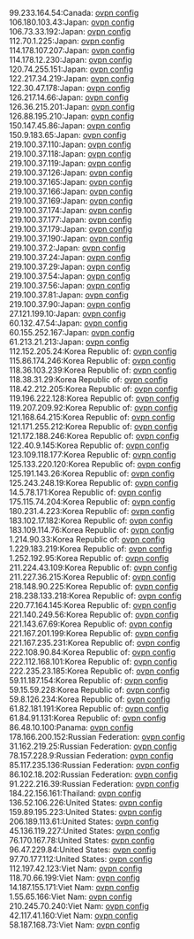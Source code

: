 99.233.164.54:Canada: [ovpn config](vpn/99_233_164_54.ovpn)  
106.180.103.43:Japan: [ovpn config](vpn/106_180_103_43.ovpn)  
106.73.33.192:Japan: [ovpn config](vpn/106_73_33_192.ovpn)  
112.70.1.225:Japan: [ovpn config](vpn/112_70_1_225.ovpn)  
114.178.107.207:Japan: [ovpn config](vpn/114_178_107_207.ovpn)  
114.178.12.230:Japan: [ovpn config](vpn/114_178_12_230.ovpn)  
120.74.255.151:Japan: [ovpn config](vpn/120_74_255_151.ovpn)  
122.217.34.219:Japan: [ovpn config](vpn/122_217_34_219.ovpn)  
122.30.47.178:Japan: [ovpn config](vpn/122_30_47_178.ovpn)  
126.217.14.66:Japan: [ovpn config](vpn/126_217_14_66.ovpn)  
126.36.215.201:Japan: [ovpn config](vpn/126_36_215_201.ovpn)  
126.88.195.210:Japan: [ovpn config](vpn/126_88_195_210.ovpn)  
150.147.45.86:Japan: [ovpn config](vpn/150_147_45_86.ovpn)  
150.9.183.65:Japan: [ovpn config](vpn/150_9_183_65.ovpn)  
219.100.37.110:Japan: [ovpn config](vpn/219_100_37_110.ovpn)  
219.100.37.118:Japan: [ovpn config](vpn/219_100_37_118.ovpn)  
219.100.37.119:Japan: [ovpn config](vpn/219_100_37_119.ovpn)  
219.100.37.126:Japan: [ovpn config](vpn/219_100_37_126.ovpn)  
219.100.37.165:Japan: [ovpn config](vpn/219_100_37_165.ovpn)  
219.100.37.166:Japan: [ovpn config](vpn/219_100_37_166.ovpn)  
219.100.37.169:Japan: [ovpn config](vpn/219_100_37_169.ovpn)  
219.100.37.174:Japan: [ovpn config](vpn/219_100_37_174.ovpn)  
219.100.37.177:Japan: [ovpn config](vpn/219_100_37_177.ovpn)  
219.100.37.179:Japan: [ovpn config](vpn/219_100_37_179.ovpn)  
219.100.37.190:Japan: [ovpn config](vpn/219_100_37_190.ovpn)  
219.100.37.2:Japan: [ovpn config](vpn/219_100_37_2.ovpn)  
219.100.37.24:Japan: [ovpn config](vpn/219_100_37_24.ovpn)  
219.100.37.29:Japan: [ovpn config](vpn/219_100_37_29.ovpn)  
219.100.37.54:Japan: [ovpn config](vpn/219_100_37_54.ovpn)  
219.100.37.56:Japan: [ovpn config](vpn/219_100_37_56.ovpn)  
219.100.37.81:Japan: [ovpn config](vpn/219_100_37_81.ovpn)  
219.100.37.90:Japan: [ovpn config](vpn/219_100_37_90.ovpn)  
27.121.199.10:Japan: [ovpn config](vpn/27_121_199_10.ovpn)  
60.132.47.54:Japan: [ovpn config](vpn/60_132_47_54.ovpn)  
60.155.252.167:Japan: [ovpn config](vpn/60_155_252_167.ovpn)  
61.213.21.213:Japan: [ovpn config](vpn/61_213_21_213.ovpn)  
112.152.205.24:Korea Republic of: [ovpn config](vpn/112_152_205_24.ovpn)  
115.86.174.246:Korea Republic of: [ovpn config](vpn/115_86_174_246.ovpn)  
118.36.103.239:Korea Republic of: [ovpn config](vpn/118_36_103_239.ovpn)  
118.38.31.29:Korea Republic of: [ovpn config](vpn/118_38_31_29.ovpn)  
118.42.212.205:Korea Republic of: [ovpn config](vpn/118_42_212_205.ovpn)  
119.196.222.128:Korea Republic of: [ovpn config](vpn/119_196_222_128.ovpn)  
119.207.209.92:Korea Republic of: [ovpn config](vpn/119_207_209_92.ovpn)  
121.168.64.215:Korea Republic of: [ovpn config](vpn/121_168_64_215.ovpn)  
121.171.255.212:Korea Republic of: [ovpn config](vpn/121_171_255_212.ovpn)  
121.172.188.246:Korea Republic of: [ovpn config](vpn/121_172_188_246.ovpn)  
122.40.9.145:Korea Republic of: [ovpn config](vpn/122_40_9_145.ovpn)  
123.109.118.177:Korea Republic of: [ovpn config](vpn/123_109_118_177.ovpn)  
125.133.220.120:Korea Republic of: [ovpn config](vpn/125_133_220_120.ovpn)  
125.191.143.26:Korea Republic of: [ovpn config](vpn/125_191_143_26.ovpn)  
125.243.248.19:Korea Republic of: [ovpn config](vpn/125_243_248_19.ovpn)  
14.5.78.171:Korea Republic of: [ovpn config](vpn/14_5_78_171.ovpn)  
175.115.74.204:Korea Republic of: [ovpn config](vpn/175_115_74_204.ovpn)  
180.231.4.223:Korea Republic of: [ovpn config](vpn/180_231_4_223.ovpn)  
183.102.17.182:Korea Republic of: [ovpn config](vpn/183_102_17_182.ovpn)  
183.109.114.76:Korea Republic of: [ovpn config](vpn/183_109_114_76.ovpn)  
1.214.90.33:Korea Republic of: [ovpn config](vpn/1_214_90_33.ovpn)  
1.229.183.219:Korea Republic of: [ovpn config](vpn/1_229_183_219.ovpn)  
1.252.192.95:Korea Republic of: [ovpn config](vpn/1_252_192_95.ovpn)  
211.224.43.109:Korea Republic of: [ovpn config](vpn/211_224_43_109.ovpn)  
211.227.36.215:Korea Republic of: [ovpn config](vpn/211_227_36_215.ovpn)  
218.148.90.225:Korea Republic of: [ovpn config](vpn/218_148_90_225.ovpn)  
218.238.133.218:Korea Republic of: [ovpn config](vpn/218_238_133_218.ovpn)  
220.77.164.145:Korea Republic of: [ovpn config](vpn/220_77_164_145.ovpn)  
221.140.249.56:Korea Republic of: [ovpn config](vpn/221_140_249_56.ovpn)  
221.143.67.69:Korea Republic of: [ovpn config](vpn/221_143_67_69.ovpn)  
221.167.201.199:Korea Republic of: [ovpn config](vpn/221_167_201_199.ovpn)  
221.167.235.231:Korea Republic of: [ovpn config](vpn/221_167_235_231.ovpn)  
222.108.90.84:Korea Republic of: [ovpn config](vpn/222_108_90_84.ovpn)  
222.112.168.101:Korea Republic of: [ovpn config](vpn/222_112_168_101.ovpn)  
222.235.23.185:Korea Republic of: [ovpn config](vpn/222_235_23_185.ovpn)  
59.11.187.154:Korea Republic of: [ovpn config](vpn/59_11_187_154.ovpn)  
59.15.59.228:Korea Republic of: [ovpn config](vpn/59_15_59_228.ovpn)  
59.8.126.234:Korea Republic of: [ovpn config](vpn/59_8_126_234.ovpn)  
61.82.181.191:Korea Republic of: [ovpn config](vpn/61_82_181_191.ovpn)  
61.84.91.131:Korea Republic of: [ovpn config](vpn/61_84_91_131.ovpn)  
86.48.10.100:Panama: [ovpn config](vpn/86_48_10_100.ovpn)  
178.166.200.152:Russian Federation: [ovpn config](vpn/178_166_200_152.ovpn)  
31.162.219.25:Russian Federation: [ovpn config](vpn/31_162_219_25.ovpn)  
78.157.228.9:Russian Federation: [ovpn config](vpn/78_157_228_9.ovpn)  
85.117.235.136:Russian Federation: [ovpn config](vpn/85_117_235_136.ovpn)  
86.102.18.202:Russian Federation: [ovpn config](vpn/86_102_18_202.ovpn)  
91.222.216.39:Russian Federation: [ovpn config](vpn/91_222_216_39.ovpn)  
184.22.156.161:Thailand: [ovpn config](vpn/184_22_156_161.ovpn)  
136.52.106.226:United States: [ovpn config](vpn/136_52_106_226.ovpn)  
159.89.195.223:United States: [ovpn config](vpn/159_89_195_223.ovpn)  
206.189.113.61:United States: [ovpn config](vpn/206_189_113_61.ovpn)  
45.136.119.227:United States: [ovpn config](vpn/45_136_119_227.ovpn)  
76.170.167.78:United States: [ovpn config](vpn/76_170_167_78.ovpn)  
96.47.229.84:United States: [ovpn config](vpn/96_47_229_84.ovpn)  
97.70.177.112:United States: [ovpn config](vpn/97_70_177_112.ovpn)  
112.197.42.123:Viet Nam: [ovpn config](vpn/112_197_42_123.ovpn)  
118.70.66.199:Viet Nam: [ovpn config](vpn/118_70_66_199.ovpn)  
14.187.155.171:Viet Nam: [ovpn config](vpn/14_187_155_171.ovpn)  
1.55.65.166:Viet Nam: [ovpn config](vpn/1_55_65_166.ovpn)  
210.245.70.240:Viet Nam: [ovpn config](vpn/210_245_70_240.ovpn)  
42.117.41.160:Viet Nam: [ovpn config](vpn/42_117_41_160.ovpn)  
58.187.168.73:Viet Nam: [ovpn config](vpn/58_187_168_73.ovpn)  
